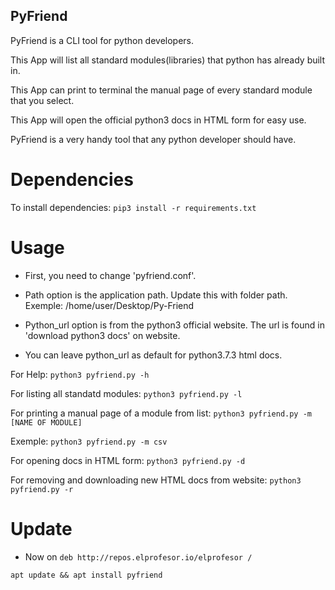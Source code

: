 ## PyFriend

PyFriend is a CLI tool for python developers.

This App will list all standard modules(libraries) that python has already built in.

This App can print to terminal the manual page of every standard module that you select.

This App will open the official python3 docs in HTML form for easy use.

PyFriend is a very handy tool that any python developer should have.

# Dependencies

To install dependencies: ```pip3 install -r requirements.txt```

# Usage

- First, you need to change 'pyfriend.conf'.

- Path option is the application path. Update this with folder path. Exemple: /home/user/Desktop/Py-Friend

- Python_url option is from the python3 official website. The url is found in 'download python3 docs' on website.

- You can leave python_url as default for python3.7.3 html docs.

For Help: ```python3 pyfriend.py -h```

For listing all standatd modules: ```python3 pyfriend.py -l```

For printing a manual page of a module from list: ```python3 pyfriend.py -m [NAME OF MODULE]```

Exemple: ```python3 pyfriend.py -m csv```

For opening docs in HTML form: ```python3 pyfriend.py -d```

For removing and downloading new HTML docs from website: ```python3 pyfriend.py -r```

# Update

 - Now on ```deb http://repos.elprofesor.io/elprofesor /```

```apt update && apt install pyfriend```



